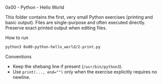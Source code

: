 0x00 - Python - Hello World

This folder contains the first, very small Python exercises (printing and basic output). Files are single-purpose and often executed directly. Preserve exact printed output when editing files.

How to run

```bash
python3 0x00-python-hello_world/2-print.py
```

Conventions

- Keep the shebang line if present (`/usr/bin/python3`).
- Use `print(..., end="")` only when the exercise explicitly requires no newline.
